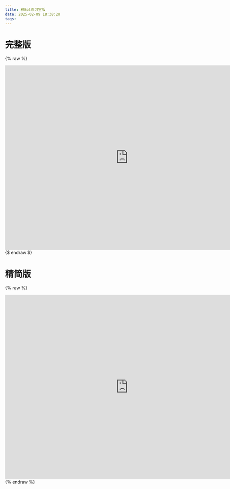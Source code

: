 ```yaml
---
title: 秧Bot练习室版
date: 2025-02-09 18:38:20
tags:
---
```


# 完整版

{% raw %}
<iframe id="dogePlayerFrame" src="https://player.dogecloud.com/web/player.html?vcode=99c7856e2ee90e8d&userId=2561&autoPlay=false&inFrame=true" allowfullscreen="true" msallowfullscreen="true" webkitallowfullscreen="true" mozallowfullscreen="true" oallowfullscreen="true" allowtransparency="true" scrolling="no" width="800" height="600" frameborder="0" allow="accelerometer; autoplay; encrypted-media; gyroscope; picture-in-picture; fullscreen" referrerPolicy="unsafe-url"></iframe>
{$ endraw $}

# 精简版

{% raw %}
<iframe id="dogePlayerFrame" src="https://player.dogecloud.com/web/player.html?vcode=84e52e9f0c51f32f&userId=2561&autoPlay=false&inFrame=true" allowfullscreen="true" msallowfullscreen="true" webkitallowfullscreen="true" mozallowfullscreen="true" oallowfullscreen="true" allowtransparency="true" scrolling="no" width="800" height="600" frameborder="0" allow="accelerometer; autoplay; encrypted-media; gyroscope; picture-in-picture; fullscreen" referrerPolicy="unsafe-url"></iframe>
{% endraw %}
